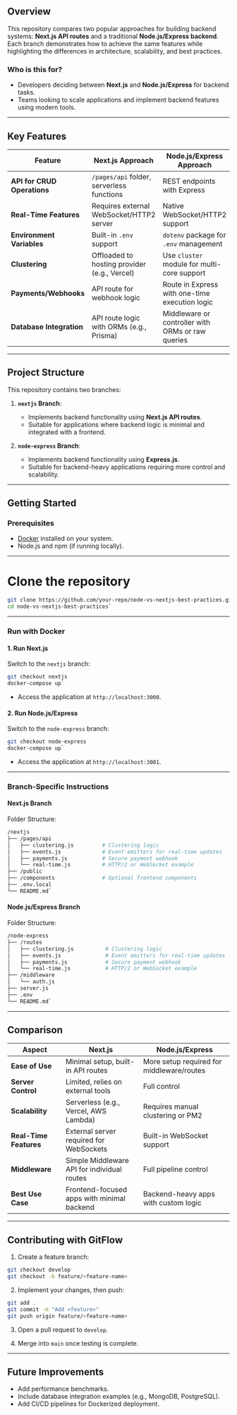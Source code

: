 
## **Overview**

This repository compares two popular approaches for building backend systems: **Next.js API routes** and a traditional **Node.js/Express backend**. Each branch demonstrates how to achieve the same features while highlighting the differences in architecture, scalability, and best practices.

### **Who is this for?**

-   Developers deciding between **Next.js** and **Node.js/Express** for backend tasks.
-   Teams looking to scale applications and implement backend features using modern tools.

----------

## **Key Features**


| Feature                     | Next.js Approach                                | Node.js/Express Approach                      |
|-----------------------------|------------------------------------------------|----------------------------------------------|
| **API for CRUD Operations** | `/pages/api` folder, serverless functions       | REST endpoints with Express                  |
| **Real-Time Features**      | Requires external WebSocket/HTTP2 server       | Native WebSocket/HTTP2 support               |
| **Environment Variables**   | Built-in `.env` support                        | `dotenv` package for `.env` management       |
| **Clustering**              | Offloaded to hosting provider (e.g., Vercel)   | Use `cluster` module for multi-core support  |
| **Payments/Webhooks**       | API route for webhook logic                    | Route in Express with one-time execution logic |
| **Database Integration**    | API route logic with ORMs (e.g., Prisma)       | Middleware or controller with ORMs or raw queries |

----------

## **Project Structure**

This repository contains two branches:

1.  **`nextjs` Branch**:
    
    -   Implements backend functionality using **Next.js API routes**.
    -   Suitable for applications where backend logic is minimal and integrated with a frontend.
2.  **`node-express` Branch**:
    
    -   Implements backend functionality using **Express.js**.
    -   Suitable for backend-heavy applications requiring more control and scalability.

----------

## **Getting Started**

### **Prerequisites**

-   [Docker](https://www.docker.com/) installed on your system.
-   Node.js and npm (if running locally).

----------
# Clone the repository

```bash
git clone https://github.com/your-repo/node-vs-nextjs-best-practices.git
cd node-vs-nextjs-best-practices` 
```
----------

### **Run with Docker**

#### **1. Run Next.js**

Switch to the `nextjs` branch:
```bash
git checkout nextjs
docker-compose up` 
```
- Access the application at `http://localhost:3000`.

#### **2. Run Node.js/Express**

Switch to the `node-express` branch:
```bash
git checkout node-express
docker-compose up` 
```
- Access the application at `http://localhost:3001`.

----------

### **Branch-Specific Instructions**

#### **Next.js Branch**

Folder Structure:
```bash
/nextjs
├── /pages/api
│   ├── clustering.js         # Clustering logic
│   ├── events.js             # Event emitters for real-time updates
│   ├── payments.js           # Secure payment webhook
│   └── real-time.js          # HTTP/2 or WebSocket example
├── /public
├── /components               # Optional frontend components
├── .env.local
└── README.md` 
```

#### **Node.js/Express Branch**
Folder Structure:
```bash
/node-express
├── /routes
│   ├── clustering.js          # Clustering logic
│   ├── events.js              # Event emitters for real-time updates
│   ├── payments.js            # Secure payment webhook
│   └── real-time.js           # HTTP/2 or WebSocket example
├── /middleware
│   └── auth.js
├── server.js
├── .env
└── README.md` 
```
----------

## **Comparison**

| **Aspect**                  | **Next.js**                                   | **Node.js/Express**                          |
|-----------------------------|-----------------------------------------------|---------------------------------------------|
| **Ease of Use**             | Minimal setup, built-in API routes           | More setup required for middleware/routes   |
| **Server Control**          | Limited, relies on external tools            | Full control                                |
| **Scalability**             | Serverless (e.g., Vercel, AWS Lambda)         | Requires manual clustering or PM2           |
| **Real-Time Features**      | External server required for WebSockets      | Built-in WebSocket support                  |
| **Middleware**              | Simple Middleware API for individual routes  | Full pipeline control                       |
| **Best Use Case**           | Frontend-focused apps with minimal backend   | Backend-heavy apps with custom logic        |

----------

## **Contributing with GitFlow**

1.  Create a feature branch:
```bash
git checkout develop
git checkout -b feature/<feature-name>
``` 
    
2.  Implement your changes, then push:

```bash
git add .
git commit -m "Add <feature>"
git push origin feature/<feature-name>
``` 

3.  Open a pull request to `develop`.
    
4.  Merge into `main` once testing is complete.
    
----------

## **Future Improvements**

-   Add performance benchmarks.
-   Include database integration examples (e.g., MongoDB, PostgreSQL).
-   Add CI/CD pipelines for Dockerized deployment.
